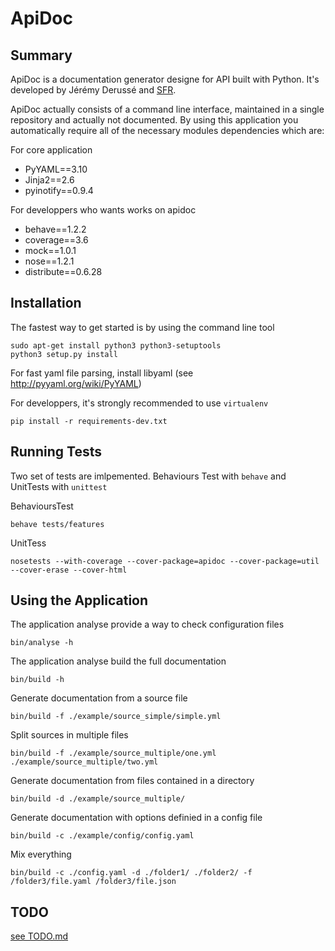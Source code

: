 ApiDoc
======

Summary
-------

ApiDoc is a documentation generator designe for API built with Python.
It's developed by Jérémy Derussé and [SFR](http://www.sfrbusinessteam.fr).

ApiDoc actually consists of a command line interface, maintained in a single repository and actually not documented.
By using this application you automatically require all of the necessary modules dependencies which are:

For core application

* PyYAML==3.10
* Jinja2==2.6
* pyinotify==0.9.4


For developpers who wants works on apidoc

* behave==1.2.2
* coverage==3.6
* mock==1.0.1
* nose==1.2.1
* distribute==0.6.28


Installation
------------

The fastest way to get started is by using the command line tool

	sudo apt-get install python3 python3-setuptools
	python3 setup.py install


For fast yaml file parsing, install libyaml (see http://pyyaml.org/wiki/PyYAML)

For developpers, it's strongly recommended to use `virtualenv`

	pip install -r requirements-dev.txt



Running Tests
-------------

Two set of tests are imlpemented. Behaviours Test with `behave` and UnitTests with `unittest`

BehavioursTest

	behave tests/features


UnitTess

	nosetests --with-coverage --cover-package=apidoc --cover-package=util --cover-erase --cover-html


Using the Application
-------------

The application analyse provide a way to check configuration files

	bin/analyse -h


The application analyse build the full documentation

	bin/build -h


Generate documentation from a source file

	bin/build -f ./example/source_simple/simple.yml


Split sources in multiple files

	bin/build -f ./example/source_multiple/one.yml ./example/source_multiple/two.yml


Generate documentation from files contained in a directory

	bin/build -d ./example/source_multiple/


Generate documentation with options definied in a config file

	bin/build -c ./example/config/config.yaml


Mix everything

	bin/build -c ./config.yaml -d ./folder1/ ./folder2/ -f /folder3/file.yaml /folder3/file.json


TODO
----
[see TODO.md](TODO.md)
